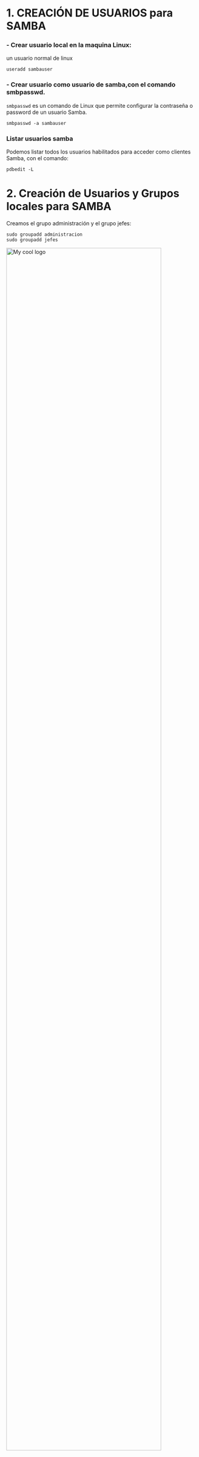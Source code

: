 # 1. CREACIÓN DE USUARIOS para SAMBA


### - Crear usuario local en la maquina Linux:
un usuario normal de linux
```shell
useradd sambauser
```
### - Crear usuario como usuario de samba,con el comando smbpasswd.

`smbpasswd` es un comando de Linux que permite configurar la contraseña o password de un usuario Samba.

```shell
smbpasswd -a sambauser
```
### Listar usuarios samba
Podemos listar todos los usuarios habilitados para acceder como clientes Samba, con el comando:

```shell
pdbedit -L
```

# 2. Creación de Usuarios y Grupos locales para SAMBA
Creamos el grupo administración y el grupo jefes:

```shell
sudo groupadd administracion
sudo groupadd jefes
```
<img width="90%" src="https://i.imgur.com/0hI44PX.png" alt="My cool logo"/>


Añadimos un usuario a cada uno de los grupos para hacer luego las pruebas (creamos el usuario en la máquina y después su password):


```shell
# primer usuario
sudo useradd administracionuser
sudo passwd administracionuser

# segundo usuario
sudo useradd jefeuser
sudo passwd jefeuser
```
<img width="90%" src="https://i.imgur.com/9tKXACD.png" alt="My cool logo"/>


# 2.1 Añadir usuarios locales a grupos locales

- Añadimos el usuario `administracionuser` al grupo `administracion`

- y el usuario `jefeuser` al grupo `jefes`

Como ya existen, no usaremos
```shell
sudo useradd -g administracion administracionuser
```

Sino:

```shell
sudo usermod -g administracion administracionuser
sudo usermod -g jefes jefeuser
```
<img width="90%" src="https://i.imgur.com/clNibIM.png" alt="My cool logo"/>

sintax
```shell
usermod -g <grupo> <usuario>
```

# 3. CREAR USUARIOS LOCALES COMO USUARIOS SAMBA

–> Ahora hemos de crear esos usuarios locales como usuarios en SAMBA

```shell
sudo smbpasswd -a administracionuser
sudo smbpasswd -a jefeuser
# mi usuarioque me logeo
sudo smbpasswd -a cesar
```
<img width="90%" src="https://i.imgur.com/QfTdlE0.png" alt="My cool logo"/>

# 4. PERMISOS LOCALES ADECUADOS PARA LOS RECURSOS COMPARTIDOS SAMBA (crear permisos en carpeta para equipo)

Es importante reseñar que si no otorgamos los permisos del directorio en Linux, al intentar acceder al recurso compartido, aunque hayamos especificado qué grupos de usuarios de samba pueden leer o escribir en dichos directorios (especificado en el archivo smb.conf), Linux aplicará los permisos más restrictivos.

Por tanto, aplicamos permiso recursivo ``775`` al directorio (al ser recursivo se aplicará a los subdirectorios y ficheros que se creen después dentro de ese directorio), y cambiamos el propietario de los recursos al grupo que deseamos que tenga permisos de escritura; y después en Samba definimos los grupos que pueden leer y/o escribir.

Así que sobre el directorio administracion, en el cual queremos aplicar una configuración de lectura y escritura basada en grupos (solo podrá escribir el grupo administracion), ejecutamos:


Creamos los directorios:

```shell
# /srv/samba/administracion
# /srv/samba/publico

sudo mkdir -p /srv/samba/publico
sudo mkdir -p /srv/samba/administracion
```


```shell
sudo chmod 775 /srv/samba/administracion
```
Y cambiamos el usuario y grupo propietarios al grupo que puede escribir :

```shell
sudo chown -hR root:administracion /srv/samba/administracion
```


## 🧡 Resumen para poner un usuario local y poner su carpeta raiz como compartida

```shell
# agregar usuario local al grupo de samba y ponerle un passwprd
sudo smbpasswd -a cesar

# editar el archivo de configuracion
sudo -E-s nvim /etc/samba/smb.conf
```
agregar al final de la  linea

```shell
# ....
[cesar]
    path = /home/cesar
    browseable = yes
    read only = yes
    force create mode = 0660
    force directory mode = 2770
    # Todos que son pepito y  adminsamba
    valid users = cesar

```
